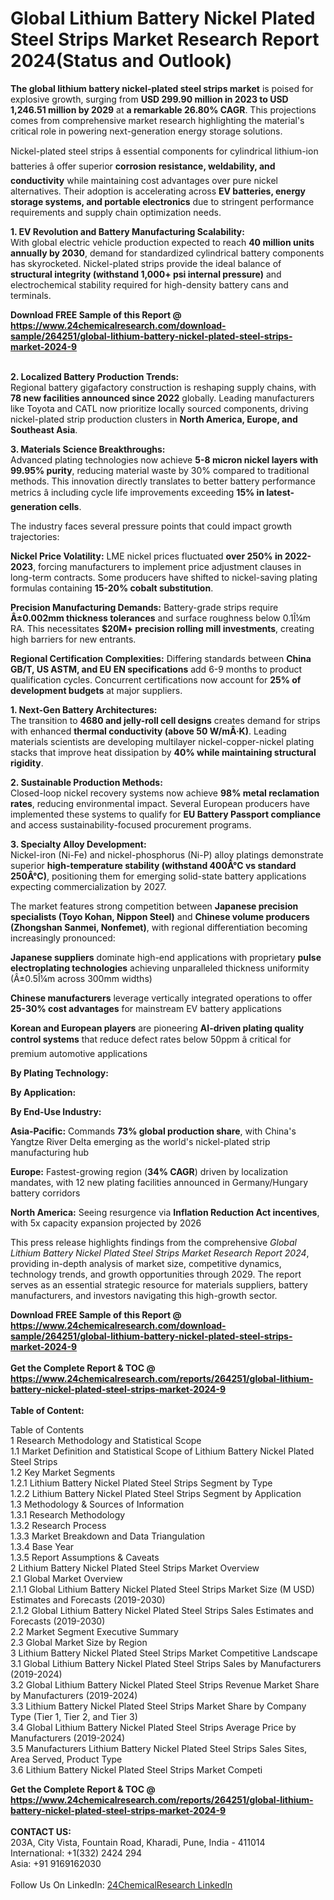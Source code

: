 <h1>Global Lithium Battery Nickel Plated Steel Strips Market Research Report 2024(Status and Outlook)</h1><p><strong>The global lithium battery nickel-plated steel strips market</strong> is poised for explosive growth, surging from <strong>USD 299.90 million in 2023 to USD 1,246.51 million by 2029</strong> at <strong>a remarkable 26.80% CAGR</strong>. This projections comes from comprehensive market research highlighting the material's critical role in powering next-generation energy storage solutions.</p><p>Nickel-plated steel strips â essential components for cylindrical lithium-ion batteries â offer superior <strong>corrosion resistance, weldability, and conductivity</strong> while maintaining cost advantages over pure nickel alternatives. Their adoption is accelerating across <strong>EV batteries, energy storage systems, and portable electronics</strong> due to stringent performance requirements and supply chain optimization needs.</p><p><strong>1. EV Revolution and Battery Manufacturing Scalability:</strong><br>
With global electric vehicle production expected to reach <strong>40 million units annually by 2030</strong>, demand for standardized cylindrical battery components has skyrocketed. Nickel-plated strips provide the ideal balance of <strong>structural integrity (withstand 1,000+ psi internal pressure)</strong> and electrochemical stability required for high-density battery cans and terminals.</p><div><b>Download FREE Sample of this Report @ 
            <a href="https://www.24chemicalresearch.com/download-sample/264251/global-lithium-battery-nickel-plated-steel-strips-market-2024-9">
            https://www.24chemicalresearch.com/download-sample/264251/global-lithium-battery-nickel-plated-steel-strips-market-2024-9</a></b></div><br><p><strong>2. Localized Battery Production Trends:</strong><br>
Regional battery gigafactory construction is reshaping supply chains, with <strong>78 new facilities announced since 2022</strong> globally. Leading manufacturers like Toyota and CATL now prioritize locally sourced components, driving nickel-plated strip production clusters in <strong>North America, Europe, and Southeast Asia</strong>.</p><p><strong>3. Materials Science Breakthroughs:</strong><br>
Advanced plating technologies now achieve <strong>5-8 micron nickel layers with 99.95% purity</strong>, reducing material waste by 30% compared to traditional methods. This innovation directly translates to better battery performance metrics â including cycle life improvements exceeding <strong>15% in latest-generation cells</strong>.</p><p>The industry faces several pressure points that could impact growth trajectories:</p><p><strong>Nickel Price Volatility:</strong> LME nickel prices fluctuated <strong>over 250% in 2022-2023</strong>, forcing manufacturers to implement price adjustment clauses in long-term contracts. Some producers have shifted to nickel-saving plating formulas containing <strong>15-20% cobalt substitution</strong>.</p><p><strong>Precision Manufacturing Demands:</strong> Battery-grade strips require <strong>Â±0.002mm thickness tolerances</strong> and surface roughness below 0.1Î¼m RA. This necessitates <strong>$20M+ precision rolling mill investments</strong>, creating high barriers for new entrants.</p><p><strong>Regional Certification Complexities:</strong> Differing standards between <strong>China GB/T, US ASTM, and EU EN specifications</strong> add 6-9 months to product qualification cycles. Concurrent certifications now account for <strong>25% of development budgets</strong> at major suppliers.</p><p><strong>1. Next-Gen Battery Architectures:</strong><br>
The transition to <strong>4680 and jelly-roll cell designs</strong> creates demand for strips with enhanced <strong>thermal conductivity (above 50 W/mÂ·K)</strong>. Leading materials scientists are developing multilayer nickel-copper-nickel plating stacks that improve heat dissipation by <strong>40% while maintaining structural rigidity</strong>.</p><p><strong>2. Sustainable Production Methods:</strong><br>
Closed-loop nickel recovery systems now achieve <strong>98% metal reclamation rates</strong>, reducing environmental impact. Several European producers have implemented these systems to qualify for <strong>EU Battery Passport compliance</strong> and access sustainability-focused procurement programs.</p><p><strong>3. Specialty Alloy Development:</strong><br>
Nickel-iron (Ni-Fe) and nickel-phosphorus (Ni-P) alloy platings demonstrate superior <strong>high-temperature stability (withstand 400Â°C vs standard 250Â°C)</strong>, positioning them for emerging solid-state battery applications expecting commercialization by 2027.</p><p>The market features strong competition between <strong>Japanese precision specialists (Toyo Kohan, Nippon Steel)</strong> and <strong>Chinese volume producers (Zhongshan Sanmei, Nonfemet)</strong>, with regional differentiation becoming increasingly pronounced:</p><p><strong>Japanese suppliers</strong> dominate high-end applications with proprietary <strong>pulse electroplating technologies</strong> achieving unparalleled thickness uniformity (Â±0.5Î¼m across 300mm widths)</p><p><strong>Chinese manufacturers</strong> leverage vertically integrated operations to offer <strong>25-30% cost advantages</strong> for mainstream EV battery applications</p><p><strong>Korean and European players</strong> are pioneering <strong>AI-driven plating quality control systems</strong> that reduce defect rates below 50ppm â critical for premium automotive applications</p><p><strong>By Plating Technology:</strong></p><p><strong>By Application:</strong></p><p><strong>By End-Use Industry:</strong></p><p><strong>Asia-Pacific:</strong> Commands <strong>73% global production share</strong>, with China's Yangtze River Delta emerging as the world's nickel-plated strip manufacturing hub</p><p><strong>Europe:</strong> Fastest-growing region (<strong>34% CAGR</strong>) driven by localization mandates, with 12 new plating facilities announced in Germany/Hungary battery corridors</p><p><strong>North America:</strong> Seeing resurgence via <strong>Inflation Reduction Act incentives</strong>, with 5x capacity expansion projected by 2026</p><p>This press release highlights findings from the comprehensive <em>Global Lithium Battery Nickel Plated Steel Strips Market Research Report 2024</em>, providing in-depth analysis of market size, competitive dynamics, technology trends, and growth opportunities through 2029. The report serves as an essential strategic resource for materials suppliers, battery manufacturers, and investors navigating this high-growth sector.</p><div><b>Download FREE Sample of this Report @ 
            <a href="https://www.24chemicalresearch.com/download-sample/264251/global-lithium-battery-nickel-plated-steel-strips-market-2024-9">
            https://www.24chemicalresearch.com/download-sample/264251/global-lithium-battery-nickel-plated-steel-strips-market-2024-9</a></b></div><br><div><b>Get the Complete Report & TOC @ 
            <a href="https://www.24chemicalresearch.com/reports/264251/global-lithium-battery-nickel-plated-steel-strips-market-2024-9">
            https://www.24chemicalresearch.com/reports/264251/global-lithium-battery-nickel-plated-steel-strips-market-2024-9</a></b></div><br>
            <b>Table of Content:</b><p>Table of Contents<br />
1 Research Methodology and Statistical Scope<br />
1.1 Market Definition and Statistical Scope of Lithium Battery Nickel Plated Steel Strips<br />
1.2 Key Market Segments<br />
1.2.1 Lithium Battery Nickel Plated Steel Strips Segment by Type<br />
1.2.2 Lithium Battery Nickel Plated Steel Strips Segment by Application<br />
1.3 Methodology & Sources of Information<br />
1.3.1 Research Methodology<br />
1.3.2 Research Process<br />
1.3.3 Market Breakdown and Data Triangulation<br />
1.3.4 Base Year<br />
1.3.5 Report Assumptions & Caveats<br />
2 Lithium Battery Nickel Plated Steel Strips Market Overview<br />
2.1 Global Market Overview<br />
2.1.1 Global Lithium Battery Nickel Plated Steel Strips Market Size (M USD) Estimates and Forecasts (2019-2030)<br />
2.1.2 Global Lithium Battery Nickel Plated Steel Strips Sales Estimates and Forecasts (2019-2030)<br />
2.2 Market Segment Executive Summary<br />
2.3 Global Market Size by Region<br />
3 Lithium Battery Nickel Plated Steel Strips Market Competitive Landscape<br />
3.1 Global Lithium Battery Nickel Plated Steel Strips Sales by Manufacturers (2019-2024)<br />
3.2 Global Lithium Battery Nickel Plated Steel Strips Revenue Market Share by Manufacturers (2019-2024)<br />
3.3 Lithium Battery Nickel Plated Steel Strips Market Share by Company Type (Tier 1, Tier 2, and Tier 3)<br />
3.4 Global Lithium Battery Nickel Plated Steel Strips Average Price by Manufacturers (2019-2024)<br />
3.5 Manufacturers Lithium Battery Nickel Plated Steel Strips Sales Sites, Area Served, Product Type<br />
3.6 Lithium Battery Nickel Plated Steel Strips Market Competi</p><div><b>Get the Complete Report & TOC @ 
            <a href="https://www.24chemicalresearch.com/reports/264251/global-lithium-battery-nickel-plated-steel-strips-market-2024-9">
            https://www.24chemicalresearch.com/reports/264251/global-lithium-battery-nickel-plated-steel-strips-market-2024-9</a></b></div><br><b>CONTACT US:</b><br>
            203A, City Vista, Fountain Road, Kharadi, Pune, India - 411014<br>
            International: +1(332) 2424 294<br>
            Asia: +91 9169162030 <br><br>
            Follow Us On LinkedIn: <a href="https://www.linkedin.com/company/24chemicalresearch/">24ChemicalResearch LinkedIn</a>